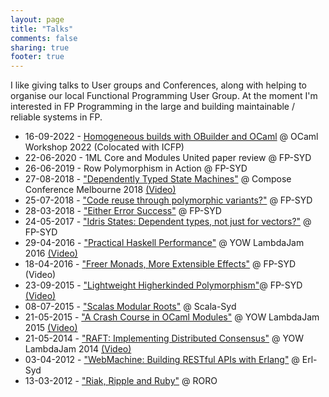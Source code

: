 ```yaml
---
layout: page
title: "Talks"
comments: false
sharing: true
footer: true
---
```


I like giving talks to User groups and Conferences, along with helping to organise our local Functional Programming User Group. At the moment I'm interested in FP Programming in the large and building maintainable / reliable systems in FP.

 * 16-09-2022 - [Homogeneous builds with OBuilder and OCaml](https://github.com/tmcgilchrist/ocaml-2022-submission/tree/master) @ OCaml Workshop 2022 (Colocated with ICFP)
 * 22-06-2020 - 1ML Core and Modules United paper review @ FP-SYD
 * 26-06-2019 - Row Polymorphism in Action @ FP-SYD
 * 27-08-2018 - ["Dependently Typed State Machines"](https://speakerdeck.com/lambda_foo/dependently-typed-state-machines) @ Compose Conference Melbourne 2018 [(Video)](https://www.youtube.com/watch?v=AgRmpMPCKeU)
 * 25-07-2018 - ["Code reuse through polymorphic variants?"](https://speakerdeck.com/lambda_foo/code-reuse-through-polymorphic-variants) @ FP-SYD
 * 28-03-2018 - ["Either Error Success"](https://speakerdeck.com/lambda_foo/either-error-success) @ FP-SYD
 * 24-05-2017 - ["Idris States: Dependent types, not just for vectors?"](https://speakerdeck.com/lambda_foo/idris-states-dependent-types-not-just-for-vectors) @ FP-SYD
 * 29-04-2016 - ["Practical Haskell Performance"](/talks/lambda-jam-2016-performance) @ YOW LambdaJam 2016 [(Video)](https://www.youtube.com/watch?v=vmFdJPs3DvU)
 * 18-04-2016 - ["Freer Monads, More Extensible Effects"](/talks/fp-syd-freer-2016) @ FP-SYD (Video)
 * 23-09-2015 - ["Lightweight Higherkinded Polymorphism"](/talks/fp-syd-higher-2015)@ FP-SYD [(Video)](https://www.youtube.com/watch?v=K3Y01DIMErk)
 * 08-07-2015 - ["Scalas Modular Roots"](/talks/scala-syd-2015-modules) @ Scala-Syd
 * 21-05-2015 - ["A Crash Course in OCaml Modules"](/talks/lambda-jam-2015-ocaml-functors) @ YOW LambdaJam 2015 [(Video)](https://www.youtube.com/watch?v=lISWTUyNP4c)
 * 21-05-2014 - ["RAFT: Implementing Distributed Consensus"](http://yowconference.com.au/slides/yowlambdajam2014/McGilchrist-RAFTImplementingDistributedConsensusWithErlang.pdf) @ YOW LambdaJam 2014 [(Video)](https://www.youtube.com/watch?v=PjJuiU7i1Fw&index=18&list=PLIpl4GKFQR6e134FWCj0BirnzKslmOE1f)
 * 03-04-2012 - ["WebMachine: Building RESTful APIs with Erlang"](/talks/erl-syd-2012-webmachine) @ Erl-Syd
 * 13-03-2012 - ["Riak, Ripple and Ruby"](/talks/roro-2012-riak) @ RORO
